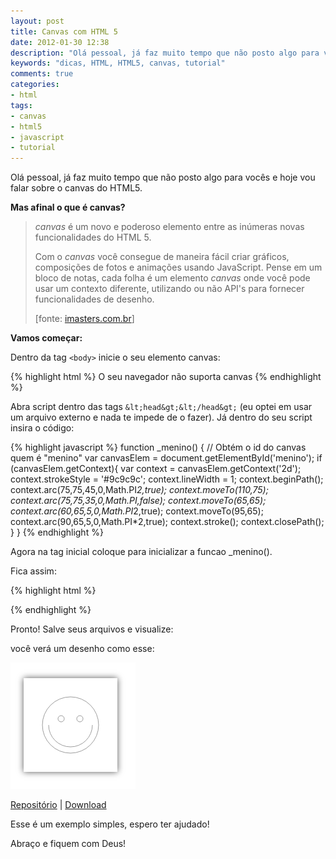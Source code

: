 ```yaml
---
layout: post
title: Canvas com HTML 5
date: 2012-01-30 12:38
description: "Olá pessoal, já faz muito tempo que não posto algo para vocês e hoje vou falar sobre o canvas do HTML5"
keywords: "dicas, HTML, HTML5, canvas, tutorial"
comments: true
categories:
- html
tags:
- canvas
- html5
- javascript
- tutorial
---
```


Olá pessoal, já faz muito tempo que não posto algo para vocês e hoje vou falar sobre o canvas do HTML5\.

**Mas afinal o que é canvas?**

> _canvas_ é um novo e poderoso elemento entre as inúmeras novas funcionalidades do HTML 5.
>
> Com o _canvas_ você consegue de maneira fácil criar gráficos, composições de fotos e animações usando JavaScript. Pense em um bloco de notas, cada folha é um elemento _canvas_ onde você pode usar um contexto diferente, utilizando ou não API's para fornecer funcionalidades de desenho.
>
> [fonte: [imasters.com.br](http://imasters.com.br/artigo/16455/desenvolvimento/html-5-na-pratica-canvas-parte-01)]

**Vamos começar:**

Dentro da tag `<body>` inicie o seu elemento canvas:

{% highlight html %}
<canvas id="menino" width="150" height="150">
  O seu navegador não suporta canvas
</canvas>
{% endhighlight %}

Abra script dentro das tags `&lt;head&gt;&lt;/head&gt;` (eu optei em usar um arquivo externo e nada te impede de o fazer). Já dentro do seu script insira o código:

{% highlight javascript %}
function _menino() {
  // Obtém o id do canvas quem é "menino"
  var canvasElem = document.getElementById('menino');
  if (canvasElem.getContext){
    var context = canvasElem.getContext('2d');
    context.strokeStyle = '#9c9c9c';
    context.lineWidth   = 1;
    context.beginPath();
    context.arc(75,75,45,0,Math.PI*2,true);
    context.moveTo(110,75);
    context.arc(75,75,35,0,Math.PI,false);
    context.moveTo(65,65);
    context.arc(60,65,5,0,Math.PI*2,true);
    context.moveTo(95,65);
    context.arc(90,65,5,0,Math.PI*2,true);
    context.stroke();
    context.closePath();
  }
}
{% endhighlight %}

Agora na tag inicial <body> coloque para inicializar a funcao _menino().

Fica assim:

{% highlight html %}
<body onload="_menino();">
{% endhighlight %}

Pronto! Salve seus arquivos e visualize:

você verá um desenho como esse:

![canvas-menino](/assets/images/posts/canvas-menino.png)

<a href="https://github.com/nandomoreirame/canvas_menino">Repositório</a> | <a href="https://github.com/nandomoreirame/canvas_menino/archive/master.zip">Download</a>

Esse é um exemplo simples, espero ter ajudado!

Abraço e fiquem com Deus!
